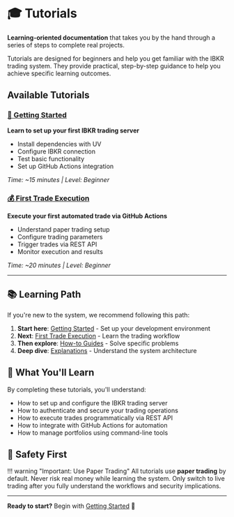 # 🎓 Tutorials

**Learning-oriented documentation** that takes you by the hand through a series of steps to complete real projects.

Tutorials are designed for beginners and help you get familiar with the IBKR trading system. They provide practical, step-by-step guidance to help you achieve specific learning outcomes.

## Available Tutorials

### [🚀 Getting Started](getting-started.md)
**Learn to set up your first IBKR trading server**
- Install dependencies with UV
- Configure IBKR connection
- Test basic functionality
- Set up GitHub Actions integration

*Time: ~15 minutes | Level: Beginner*

### [💰 First Trade Execution](first-trade.md)
**Execute your first automated trade via GitHub Actions**
- Understand paper trading setup
- Configure trading parameters
- Trigger trades via REST API
- Monitor execution and results

*Time: ~20 minutes | Level: Beginner*

---

## 📚 Learning Path

If you're new to the system, we recommend following this path:

1. **Start here**: [Getting Started](getting-started.md) - Set up your development environment
2. **Next**: [First Trade Execution](first-trade.md) - Learn the trading workflow
3. **Then explore**: [How-to Guides](../how-to/) - Solve specific problems
4. **Deep dive**: [Explanations](../explanations/) - Understand the system architecture

## 🎯 What You'll Learn

By completing these tutorials, you'll understand:

- How to set up and configure the IBKR trading server
- How to authenticate and secure your trading operations
- How to execute trades programmatically via REST API
- How to integrate with GitHub Actions for automation
- How to manage portfolios using command-line tools

## 🚨 Safety First

!!! warning "Important: Use Paper Trading"
    All tutorials use **paper trading** by default. Never risk real money while learning the system. Only switch to live trading after you fully understand the workflows and security implications.

---

**Ready to start?** Begin with [Getting Started](getting-started.md) 🚀 